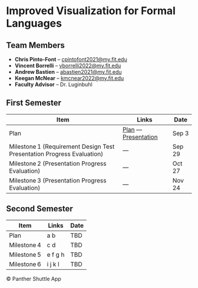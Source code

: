 # Improved Visualization for Formal Languages

## Team Members

- **Chris Pinto-Font** – cpintofont2021@my.fit.edu  
- **Vincent Borrelli** – vborrelli2022@my.fit.edu  
- **Andrew Bastien** – abastien2021@my.fit.edu  
- **Keegan McNear** – kmcnear2022@my.fit.edu  
- **Faculty Advisor** – Dr. Luginbuhl

## First Semester

| Item                                         | Links                          | Date    |
|----------------------------------------------|--------------------------------|---------|
| Plan                                        | [Plan]() — [Presentation]()    | Sep 3   |
| Milestone 1 (Requirement Design Test Presentation Progress Evaluation) | — | Sep 29  |
| Milestone 2 (Presentation Progress Evaluation) | — | Oct 27  |
| Milestone 3 (Presentation Progress Evaluation) | — | Nov 24  |

## Second Semester

| Item        | Links | Date |
|-------------|-------|------|
| Plan        | a b   | TBD  |
| Milestone 4 | c d   | TBD  |
| Milestone 5 | e f g h | TBD |
| Milestone 6 | i j k l | TBD |

© Panther Shuttle App
